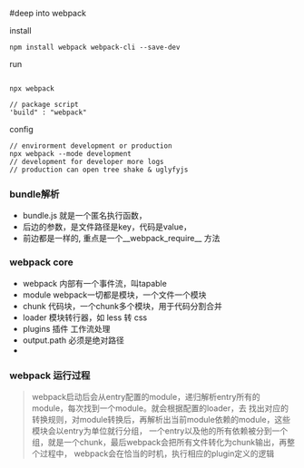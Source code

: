 #deep into webpack 

install

```
npm install webpack webpack-cli --save-dev

```

run

```

npx webpack 

// package script 
'build" : "webpack"

```
config
```
// envirorment development or production 
npx webpack --mode development 
// development for developer more logs 
// production can open tree shake & uglyfyjs 

```

### bundle解析
- bundle.js 就是一个匿名执行函数，
- 后边的参数，是文件路径是key，代码是value，
- 前边都是一样的, 重点是一个__webpack_require__ 方法

### webpack core  
- webpack 内部有一个事件流，叫tapable 
- module webpack一切都是模块，一个文件一个模块
- chunk 代码块，一个chunk多个模块，用于代码分割合并
- loader 模块转行器，如 less 转 css
- plugins 插件 工作流处理
- output.path 必须是绝对路径
- 
### webpack 运行过程
> webpack启动后会从entry配置的module，递归解析entry所有的module，每次找到一个module。就会根据配置的loader，去
找出对应的转换规则，对module转换后，再解析出当前module依赖的module，这些模块会以entry为单位就行分组，
一个entry以及他的所有依赖被分到一个组，就是一个chunk，最后webpack会把所有文件转化为chunk输出，再整个过程中，
webpack会在恰当的时机，执行相应的plugin定义的逻辑 
